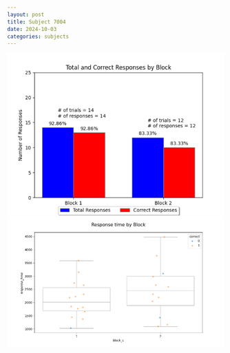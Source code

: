 ```yaml
---
layout: post
title: Subject 7004
date: 2024-10-03
categories: subjects
---
```


![](data/7004/run-2/7004_ATS_responses.png)
![](data/7004/run-2/7004_ATS_rt.png)
